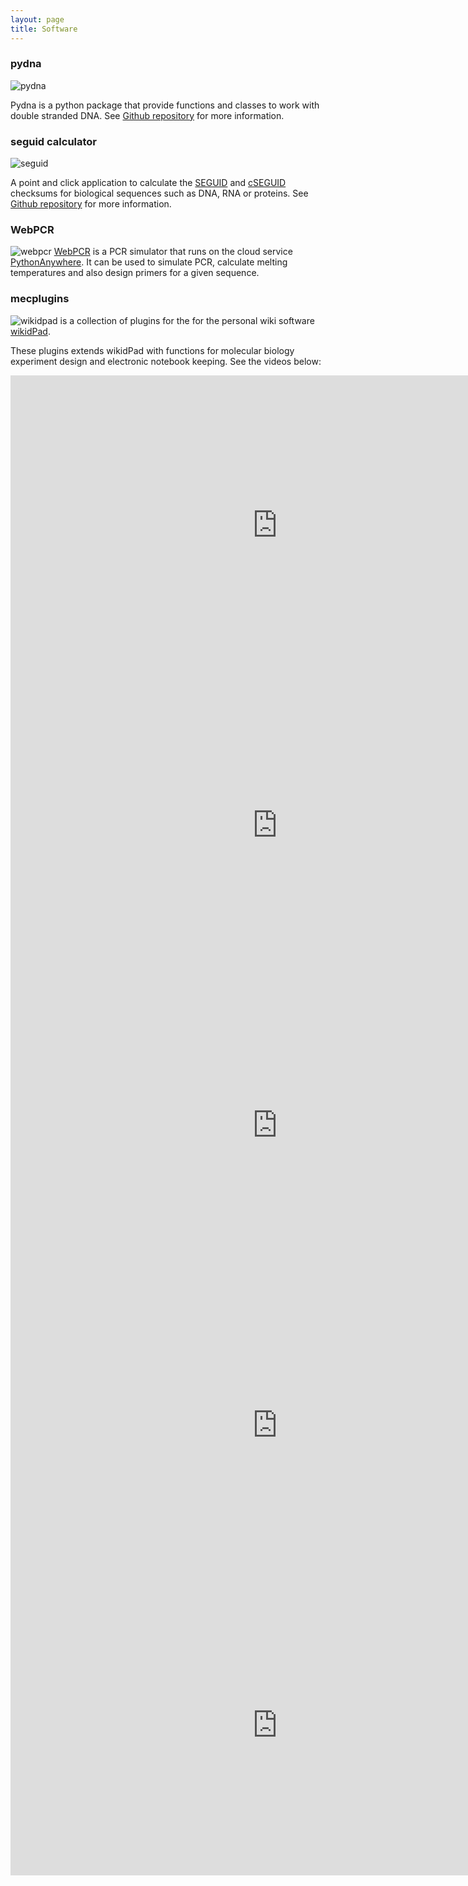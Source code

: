 ```yaml
---
layout: page
title: Software
---
```



### pydna

![pydna](https://raw.githubusercontent.com/BjornFJohansson/pydna/92bd48c2692a22433c66f2ffa150e6b7f0b7a940/docs/pics/pydna.resized.png)

Pydna is a python package that provide functions and classes to work with double stranded DNA.
See [Github repository](https://github.com/BjornFJohansson/pydna) for more information.






### seguid calculator

![seguid](https://raw.githubusercontent.com/BjornFJohansson/seguid_calculator/master/genbank.png)

A point and click application to calculate the [SEGUID](http://www.ncbi.nlm.nih.gov/pubmed/16858731)
and [cSEGUID](http://ochsavidare.blogspot.pt/2016/02/checksum-for-circular-biological.html) checksums for
biological sequences such as DNA, RNA or proteins.  See [Github repository](https://github.com/BjornFJohansson/seguid_calculator)
for more information.




### WebPCR
![webpcr](webpcr.png)
[WebPCR](http://pydna.pythonanywhere.com/) is a PCR simulator that runs on the cloud service [PythonAnywhere](http://bjornfjohansson.pythonanywhere.com).
It can be used to simulate PCR, calculate melting temperatures and also design primers for a given sequence.




### mecplugins
![wikidpad](wp.png)
is a collection of plugins for the for the personal wiki software [wikidPad](http://wikidpad.sourceforge.net/).




These plugins extends wikidPad with functions for molecular biology experiment design and electronic notebook keeping. See the videos below:

<iframe width="854" height="480" src="https://www.youtube.com/embed/TrhoIwiYYDU?ecver=1" frameborder="0" allowfullscreen></iframe>


<iframe width="854" height="480" src="https://www.youtube.com/embed/8zqKCJgP4so?ecver=1" frameborder="0" allowfullscreen></iframe>


<iframe width="854" height="480" src="https://www.youtube.com/embed/y5vkL9WgglY?ecver=1" frameborder="0" allowfullscreen></iframe>


<iframe width="854" height="480" src="https://www.youtube.com/embed/6pNSM2sU7_8?ecver=1" frameborder="0" allowfullscreen></iframe>


<iframe width="854" height="480" src="https://www.youtube.com/embed/ujMb2A3PJpE?ecver=1" frameborder="0" allowfullscreen></iframe>

